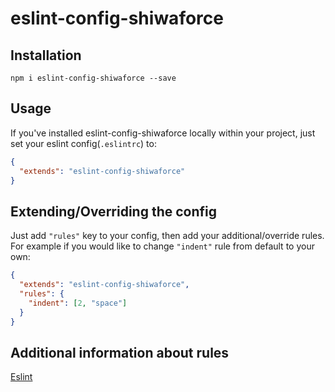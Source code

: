 # eslint-config-shiwaforce


## Installation
```
npm i eslint-config-shiwaforce --save
```

## Usage
If you've installed eslint-config-shiwaforce locally within your project, just set your eslint config(`.eslintrc`) to:
```json
{
  "extends": "eslint-config-shiwaforce"
}
```

## Extending/Overriding the config
Just add ```"rules"``` key to your config, then add your additional/override rules.
For example if you would like to change ```"indent"``` rule from default to your own:
```json
{
  "extends": "eslint-config-shiwaforce",
  "rules": {
    "indent": [2, "space"]
  }
}
```
## Additional information about rules
[Eslint](http://eslint.org)